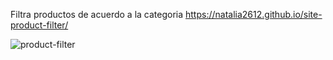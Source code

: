 Filtra productos de acuerdo a la categoria
https://natalia2612.github.io/site-product-filter/

![product-filter](https://user-images.githubusercontent.com/66856814/90441116-c60ea000-e0ae-11ea-8a81-4aa26aa00e3d.jpg)
